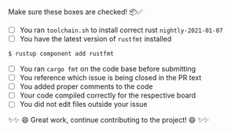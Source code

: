 Make sure these boxes are checked! 📦✅

- [ ] You ran `toolchain.sh` to install correct rust `nightly-2021-01-07`
- [ ] You have the latest version of `rustfmt` installed
```bash
$ rustup component add rustfmt
```
- [ ] You ran `cargo fmt` on the code base before submitting
- [ ] You reference which issue is being closed in the PR text
- [ ] You added proper comments to the code
- [ ] Your code compiled correctly for the respective board
- [ ] You did not edit files outside your issue

✨✨ 😄 Great work, continue contributing to the project! 😄 ✨✨
